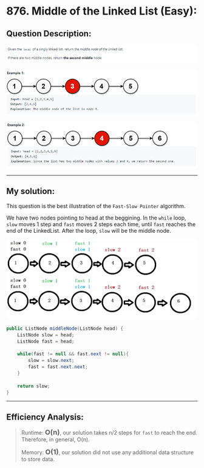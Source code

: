 # 876. Middle of the Linked List (Easy):

## Question Description:
![Question](images/Q876.PNG)

![Example 1](images/Q876.1.PNG)

![Example 2](images/Q876.2.PNG)

---
## My solution:

This question is the best illustration of the `Fast-Slow Pointer` algorithm.

We have two nodes pointing to head at the beggining. In the `while` loop, `slow` moves 1 step and `fast` moves 2 steps each time, until `fast` reaches the end of the LinkedList. After the loop, `slow` will be the middle node.

![Explanation](images/Q876.explanation.PNG)

```java
public ListNode middleNode(ListNode head) {
    ListNode slow = head;
    ListNode fast = head;
    
    while(fast != null && fast.next != null){
        slow = slow.next;
        fast = fast.next.next;
    }
    
    return slow;
}
```

---
## Efficiency Analysis:
>Runtime: <font size=4>**O(n)**</font>, our solution takes n/2 steps for `fast` to reach the end. Therefore, in general, O(n).
>
>Memory: <font size=4>**O(1)**</font>, our solution did not use any additional data structure to store data.